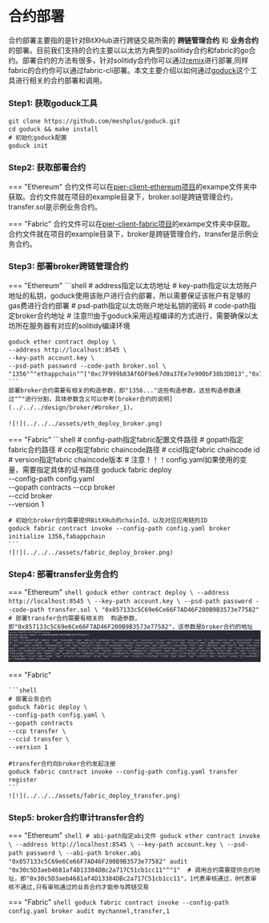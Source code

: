 # 合约部署
合约部署主要指的是针对BitXHub进行跨链交易所需的 **跨链管理合约** 和 **业务合约** 的部署。目前我们支持的合约主要以以太坊为典型的solitidy合约和fabric的go合约。部署合约的方法有很多，针对solitidy合约你可以通过[remix](http://remix.ethereum.org)进行部署,同样fabric的合约你可以通过fabric-cli部署。本文主要介绍以如何通过[goduck](../../../../goduck/)这个工具进行相关的合约部署和调用。


### Step1: 获取goduck工具

```shell
git clone https://github.com/meshplus/goduck.git 
cd goduck && make install
# 初始化goduck配置
goduck init
```
### Step2: 获取部署合约
=== "Ethereum"
    合约文件可以在[pier-client-ethereum项目](https://github.com/meshplus/pier-client-ethereum)的exampe文件夹中获取。合约文件就在项目的example目录下，broker.sol是跨链管理合约，transfer.sol是示例业务合约。

=== "Fabric"
    合约文件可以在[pier-client-fabric项目](https://github.com/meshplus/pier-client-fabric)的exampe文件夹中获取。合约文件就在项目的example目录下，broker是跨链管理合约，transfer是示例业务合约。

### Step3: 部署broker跨链管理合约

=== "Ethereum"
    ```shell
    # address指定以太坊地址
    # key-path指定以太坊账户地址的私钥，goduck使用该账户进行合约部署，所以需要保证该账户有足够的gas费进行合约部署
    # psd-path指定以太坊账户地址私钥的密码
    # code-path指定broker合约地址
    # 注意!!!由于goduck采用远程编译的方式进行，需要确保以太坊所在服务器有对应的solitidy编译环境

    goduck ether contract deploy \
    --address http://localhost:8545 \
    --key-path account.key \
    --psd-path password --code-path broker.sol \
    "1356"^"ethappchain"^["0xc7F999b83Af6DF9e67d0a37Ee7e900bF38b3D013","0x79a1215469FaB6f9c63c1816b45183AD3624bE34","0x97c8B516D19edBf575D72a172Af7F418BE498C37","0xc0Ff2e0b3189132D815b8eb325bE17285AC898f8"]^"3"^["0x20f7fac801c5fc3f7e20cfbadaa1cdb33d818fa3"]^"1"
    ```
    部署broker合约需要有相关的构造参数，即"1356..."这些构造参数，这些构造参数通过"^"进行分割，具体参数含义可以参考[broker合约的说明](../../../design/broker/#broker_1)。

    ![!](../../../assets/eth_deploy_broker.png)

=== "Fabric"
    ```shell
    # config-path指定fabric配置文件路径
    # gopath指定fabric合约路径
    # ccp指定fabric chaincode路径
    # ccid指定fabric chaincode id
    # version指定fabric chaincode版本
    # 注意！！！config.yaml如果使用的变量，需要指定具体的证书路径
    goduck fabric deploy \
    --config-path config.yaml \
    --gopath contracts
    --ccp broker \
    --ccid broker \
    --version 1

    # 初始化broker合约需要提供BitXHub的chainId，以及对应应用链的ID
    goduck fabric contract invoke --config-path config.yaml broker initialize 1356,fabappchain
    ```
    ![!](../../../assets/fabric_deploy_broker.png)

### Step4: 部署transfer业务合约

=== "Ethereum"
    ```shell
    goduck ether contract deploy \
    --address http://localhost:8545 \
    --key-path account.key \
    --psd-path password --code-path transfer.sol \
    "0x857133c5C69e6Ce66F7AD46F200B9B3573e77582"
    # 部署transfer合约需要有相关的  构造参数，即"0x857133c5C69e6Ce66F7AD46F200B9B3573e77582"，该参数是broker合约的地址
    ```
    ![!](../../../assets/eth_deploy_transfer.png)

=== "Fabric"

    ```shell
    # 部署业务合约
    goduck fabric deploy \
    --config-path config.yaml \
    --gopath contracts
    --ccp transfer \
    --ccid transfer \
    --version 1

    #transfer合约向broker合约发起注册
    goduck fabric contract invoke --config-path config.yaml transfer register
    ```
    ![!](../../../assets/fabric_deploy_transfer.png)

### Step5: broker合约审计transfer合约

=== "Ethereum"
    ```shell
    # abi-path指定abi文件
    goduck ether contract invoke \
    --address http://localhost:8545 \
    --key-path account.key \
    --psd-path password \
    --abi-path broker.abi
    "0x857133c5C69e6Ce66F7AD46F200B9B3573e77582" audit "0x30c5D3aeb4681af4D13384DBc2a717C51cb1cc11"^"1" 
    # 调用合约需要提供合约地址，即"0x30c5D3aeb4681af4D13384DBc2a717C51cb1cc11"，1代表审核通过，0代表审核不通过,只有审核通过的业务合约才能参与跨链交易
    ```

=== "Fabric"
    ```shell
    goduck fabric contract invoke --config-path config.yaml broker audit mychannel,transfer,1
    ```

    